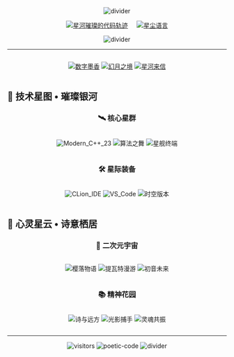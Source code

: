<!-- 星空分隔线 -->
<div align="center">
<img src="https://readme-typing-svg.herokuapp.com?font=Ma+Shan+Zheng&pause=1000&color=FF79C6&center=true&width=800&lines=⋆⋅☆⋅⋆――――――⋆⋅☆⋅⋆――――――⋆⋅☆⋅⋆" alt="divider">
</div>

<!-- 双统计卡片 -->
<div align="center" style="display: flex; flex-wrap: wrap; justify-content: center; gap: 20px;">
  
[![星河璀璨的代码轨迹](https://github-readme-stats.vercel.app/api?username=koen666&show_icons=true&theme=radical&bg_color=30,1a1a2e,16213e&title_color=ff79c6&icon_color=ffcc00&text_color=f8f8f2&border_color=bd93f9&border_radius=15&custom_title=星河璀璨的代码轨迹&ring_color=ff79c6)](https://github.com/anuraghazra/github-readme-stats)

[![星尘语言](https://github-readme-stats.vercel.app/api/top-langs/?username=koen666&layout=compact&theme=radical&bg_color=30,16213e,1a1a2e&title_color=00ffff&text_color=f8f8f2&border_color=00ffff&border_radius=15&hide_border=false&langs_count=8)](https://github.com/anuraghazra/github-readme-stats)

</div>

<!-- 樱花分隔线 -->
<div align="center">
<img src="https://readme-typing-svg.herokuapp.com?font=Ma+Shan+Zheng&pause=1000&color=FF9FF3&center=true&width=800&lines=✿••••••••••••••••••••••••••••••••••✿" alt="divider">
</div>

---
<div align="center" style="display: flex; flex-wrap: wrap; justify-content: center; gap: 10px;">

[![数字墨香](https://img.shields.io/badge/📜_数字墨香-FF79C6?style=for-the-badge&logo=gitbook&logoColor=white)](https://koen666.github.io/)
[![幻月之境](https://img.shields.io/badge/🎆_幻月之境-FB7299?style=for-the-badge&logo=bilibili&logoColor=white)](https://space.bilibili.com/1472604326)
[![星河来信](https://img.shields.io/badge/✉️_星河来信-9CF?style=for-the-badge&logo=mail.ru&logoColor=white)](mailto:your_email@example.com)

</div>

## 🌌 技术星图 • 璀璨银河
<div align="center">

### 🛰️ 核心星群
<div style="display: flex; flex-wrap: wrap; justify-content: center; gap: 10px;">

![Modern_C++_23](https://img.shields.io/badge/🪐_Modern_C++_23-00599C?style=for-the-badge&logo=c%2B%2B&logoColor=white)
![算法之舞](https://img.shields.io/badge/🌌_算法之舞-00D8FF?style=for-the-badge&logo=the-algorithms&logoColor=white)
![星舰终端](https://img.shields.io/badge/🐧_星舰终端-FCC624?style=for-the-badge&logo=linux&logoColor=black)

</div>

### 🛠️ 星际装备
<div style="display: flex; flex-wrap: wrap; justify-content: center; gap: 10px;">

![CLion_IDE](https://img.shields.io/badge/🔭_CLion_IDE-000000?style=for-the-badge&logo=jetbrains&logoColor=white)
![VS_Code](https://img.shields.io/badge/💫_VS_Code-007ACC?style=for-the-badge&logo=visual-studio-code&logoColor=white)
![时空版本](https://img.shields.io/badge/🌠_时空版本-F05032?style=for-the-badge&logo=git&logoColor=white)

</div>
</div>

## 🎑 心灵星云 • 诗意栖居
<div align="center">

### 🎴 二次元宇宙
<div style="display: flex; flex-wrap: wrap; justify-content: center; gap: 10px;">

![樱落物语](https://img.shields.io/badge/🌸_樱落物语-FF69B4?style=for-the-badge&logo=steam&logoColor=white)
![提瓦特漫游](https://img.shields.io/badge/🌊_提瓦特漫游-F8BD3F?style=for-the-badge&logo=genshin-impact)
![初音未来](https://img.shields.io/badge/🎤_初音未来-29C5F6?style=for-the-badge&logo=itunes&logoColor=white)

</div>

### 📚 精神花园
<div style="display: flex; flex-wrap: wrap; justify-content: center; gap: 10px;">

![诗与远方](https://img.shields.io/badge/📖_诗与远方-9CF?style=for-the-badge&logo=read-the-docs)
![光影捕手](https://img.shields.io/badge/📷_光影捕手-3DA639?style=for-the-badge&logo=camera)
![灵魂共振](https://img.shields.io/badge/🎧_灵魂共振-FF66AA?style=for-the-badge&logo=spotify)

</div>
</div>

---

<div align="center">
<!-- 访客计数 -->
<img src="https://count.getloli.com/get/@koen666?theme=moebooru" alt="visitors">

<!-- 动态诗句 -->
<img src="https://readme-typing-svg.herokuapp.com?font=ZCOOL+KuaiLe&size=20&duration=4000&pause=1000&color=BD93F9&center=true&width=600&lines=『代码如诗落星尘』;『一行一念一乾坤』;『夜阑独酌月光白』;『笑看浮生若梦痕』" alt="poetic-code">

<!-- 流星分隔线 -->
<img src="https://readme-typing-svg.herokuapp.com?font=Ma+Shan+Zheng&pause=1000&color=00FFFF&center=true&width=800&lines=✦⋆⋅☆⋅⋆―――――⋅☆⋅⋆✦―――――⋅☆⋅⋆✦" alt="divider">
</div>
